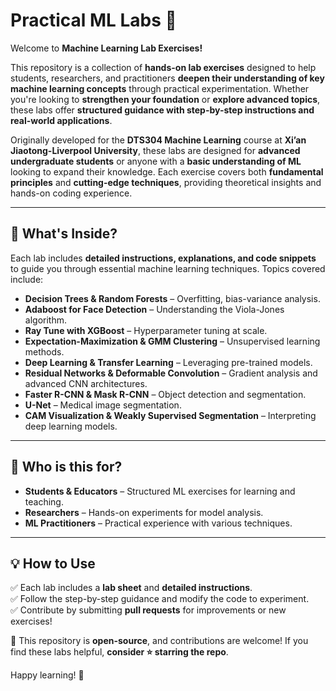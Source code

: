 # Practical ML Labs 🚀  

Welcome to **Machine Learning Lab Exercises!**  

This repository is a collection of **hands-on lab exercises** designed to help students, researchers, and practitioners **deepen their understanding of key machine learning concepts** through practical experimentation. Whether you're looking to **strengthen your foundation** or **explore advanced topics**, these labs offer **structured guidance with step-by-step instructions and real-world applications**.  

Originally developed for the **DTS304 Machine Learning** course at **Xi’an Jiaotong-Liverpool University**, these labs are designed for **advanced undergraduate students** or anyone with a **basic understanding of ML** looking to expand their knowledge. Each exercise covers both **fundamental principles** and **cutting-edge techniques**, providing theoretical insights and hands-on coding experience.  

---

## 🌟 What's Inside?  

Each lab includes **detailed instructions, explanations, and code snippets** to guide you through essential machine learning techniques. Topics covered include:  

- **Decision Trees & Random Forests** – Overfitting, bias-variance analysis.  
- **Adaboost for Face Detection** – Understanding the Viola-Jones algorithm.  
- **Ray Tune with XGBoost** – Hyperparameter tuning at scale.  
- **Expectation-Maximization & GMM Clustering** – Unsupervised learning methods.  
- **Deep Learning & Transfer Learning** – Leveraging pre-trained models.  
- **Residual Networks & Deformable Convolution** – Gradient analysis and advanced CNN architectures.  
- **Faster R-CNN & Mask R-CNN** – Object detection and segmentation.  
- **U-Net** – Medical image segmentation.  
- **CAM Visualization & Weakly Supervised Segmentation** – Interpreting deep learning models.  

---

## 🎯 Who is this for?  

- **Students & Educators** – Structured ML exercises for learning and teaching.  
- **Researchers** – Hands-on experiments for model analysis.  
- **ML Practitioners** – Practical experience with various techniques.  

---

## 💡 How to Use  

✅ Each lab includes a **lab sheet** and **detailed instructions**.  
✅ Follow the step-by-step guidance and modify the code to experiment.  
✅ Contribute by submitting **pull requests** for improvements or new exercises!  

📌 This repository is **open-source**, and contributions are welcome! If you find these labs helpful, **consider ⭐ starring the repo**.  

Happy learning! 🎉  
